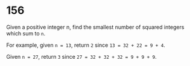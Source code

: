 [_metadata_:number]:-      "156"
[_metadata_:difficulty]:-  "Medium"
[_metadata_:asker]:-       "Facebook"
[_metadata_:tags]:-        "math"

# 156

Given a positive integer n, find the smallest number of squared integers which sum to `n`.

For example, given `n = 13`, return `2` since `13 = 32 + 22 = 9 + 4`.

Given `n = 27`, return `3` since `27 = 32 + 32 + 32 = 9 + 9 + 9`.
